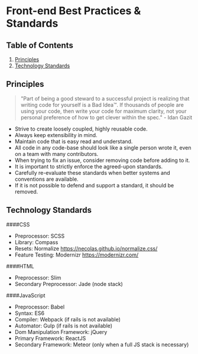 # Front-end Best Practices & Standards

## Table of Contents

1.  [Principles](#principles)
2.  [Technology Standards](#technology)


<a name="principles"></a>
## Principles

> "Part of being a good steward to a successful project is realizing that
  writing code for yourself is a Bad Idea™. If thousands of people are using
  your code, then write your code for maximum clarity, not your personal
  preference of how to get clever within the spec." - Idan Gazit

* Strive to create loosely coupled, highly reusable code.
* Always keep extensibility in mind.
* Maintain code that is easy read and understand.
* All code in any code-base should look like a single person wrote it, even on a team 
  with many contributors.
* When trying to fix an issue, consider removing code before adding to it.
* It is important to strictly enforce the agreed-upon standards.
* Carefully re-evaluate these standards when better systems and conventions are available.
* If it is not possible to defend and support a standard, it should be removed.


<a name="technology"></a>
## Technology Standards

####CSS
* Preprocessor: SCSS
* Library: Compass
* Resets: Normalize https://necolas.github.io/normalize.css/
* Feature Testing: Modernizr https://modernizr.com/

####HTML
* Preprocessor: Slim
* Secondary Preprocessor: Jade (node stack)

####JavaScript
* Preprocessor: Babel
* Syntax: ES6
* Compiler: Webpack (if rails is not available)
* Automator: Gulp (if rails is not available)
* Dom Manipulation Framework: jQuery
* Primary Framework: ReactJS
* Secondary Framework: Meteor (only when a full JS stack is necessary)
